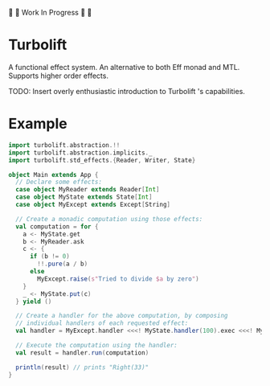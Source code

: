 :construction: :construction: Work In Progress :construction: :construction:

# Turbolift

A functional effect system. An alternative to both Eff monad and MTL. Supports higher order effects.

TODO: Insert overly enthusiastic introduction to Turbolift 's capabilities.

# Example
```scala
import turbolift.abstraction.!!
import turbolift.abstraction.implicits._
import turbolift.std_effects.{Reader, Writer, State}

object Main extends App {
  // Declare some effects:
  case object MyReader extends Reader[Int]
  case object MyState extends State[Int]
  case object MyExcept extends Except[String]

  // Create a monadic computation using those effects:
  val computation = for {
    a <- MyState.get
    b <- MyReader.ask
    c <- {
      if (b != 0) 
        !!.pure(a / b)
      else 
        MyExcept.raise(s"Tried to divide $a by zero")
    }
    _ <- MyState.put(c)
  } yield ()

  // Create a handler for the above computation, by composing
  // individual handlers of each requested effect:
  val handler = MyExcept.handler <<<! MyState.handler(100).exec <<<! MyReader.handler(3)

  // Execute the computation using the handler:
  val result = handler.run(computation)

  println(result) // prints "Right(33)"
}
```
